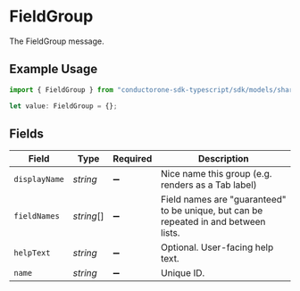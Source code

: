 # FieldGroup

The FieldGroup message.

## Example Usage

```typescript
import { FieldGroup } from "conductorone-sdk-typescript/sdk/models/shared";

let value: FieldGroup = {};
```

## Fields

| Field                                                                                | Type                                                                                 | Required                                                                             | Description                                                                          |
| ------------------------------------------------------------------------------------ | ------------------------------------------------------------------------------------ | ------------------------------------------------------------------------------------ | ------------------------------------------------------------------------------------ |
| `displayName`                                                                        | *string*                                                                             | :heavy_minus_sign:                                                                   | Nice name this group (e.g. renders as a Tab label)                                   |
| `fieldNames`                                                                         | *string*[]                                                                           | :heavy_minus_sign:                                                                   | Field names are "guaranteed" to be unique, but can be repeated in and between lists. |
| `helpText`                                                                           | *string*                                                                             | :heavy_minus_sign:                                                                   | Optional. User-facing help text.                                                     |
| `name`                                                                               | *string*                                                                             | :heavy_minus_sign:                                                                   | Unique ID.                                                                           |